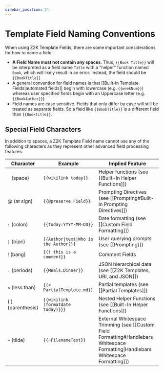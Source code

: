 ```yaml
---
sidebar_position: 24
---
```



# Template Field Naming Conventions
When using Z2K Template Fields, there are some important considerations for how to name a field
- **A Field Name must not contain any spaces**. Thus, `{{Book Title}}` will be interpreted as a field name `Title` with a "helper" function named `Book`, which will likely result in an error. Instead, the field should be `{{BookTitle}}`
- A general convention for field names is that [[Built-In Template Fields|automated fields]] begin with lowercase (e.g. `{{weekNum}}`) whereas user specified fields begin with an Uppercase letter (e.g. `{{BookAuthor}}`)
- Field names are case sensitive. Fields that only differ by case will still be treated as separate fields. So a field like `{{BookTitle}}` is a different field than `{{Booktitle}}`.

## Special Field Characters
In addition to spaces, a Z2K Template Field name cannot use any of the following characters as they represent other advanced field processing features:

| Character         | Example                                | Implied Feature                                                                                                                                     |
| ----------------- | -------------------------------------- | --------------------------------------------------------------------------------------------------------------------------------------------------- |
| ` ` (space)       | `{{wikilink today}}`                   | Helper functions (see [[Built-In Helper Functions]])                                                                                           |
| @ (at sign)       | `{{@preserve Field}}`                  | Prompting Directives (see [[Prompting#Built-in Prompting Directives]])                                                 |
| `:` (colon)       | `{{today:YYYY-MM-DD}}`                 | Date formatting (see [[Custom Field Formatting]])                                                                                 |
| `\|` (pipe)       | `{{Author\|text\|Who is the Author?}}` | User querying prompts (see [[Prompting]])                                                                              |
| ! (bang)          | `{{! this is a comment}}`              | Comment Fields                                                                                                                                      |
| `.` (periods)     | `{{Meals.Dinner}}`                     | JSON hierarchical data (see [[Z2K Templates, URI, and JSON]])                                                                                  |
| `<` (less than)   | `{{< PartialTemplate.md}}`             | Partial templates (see [[Partial Templates]])                                                                                               |
| ( ) (parenthesis) | `{{wikilink (formatdate today)}}}`     | Nested Helper Functions (see [[Built-In Helper Functions]])                                                                                    |
| `~` (tilde)       | `{{~FilenameText}}`                    | External Whitespace Trimming (see [[Custom Field Formatting#Handlebars Whitespace Formatting\|Handlebars Whitespace Formatting]]) |
